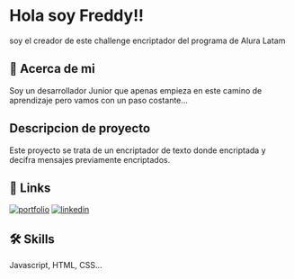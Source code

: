 # Hola soy Freddy!!

soy el creador de este challenge encriptador del programa de Alura Latam


## 🚀 Acerca de mi
Soy un  desarrollador Junior que apenas empieza en este camino de aprendizaje pero vamos con un paso costante...


## Descripcion de proyecto
Este proyecto se trata de un encriptador de texto donde encriptada y decifra mensajes previamente encriptados.  


## 🔗 Links
[![portfolio](https://img.shields.io/badge/my_portfolio-000?style=for-the-badge&logo=ko-fi&logoColor=white)](https://github.com/FreddyMuk)
[![linkedin](https://img.shields.io/badge/linkedin-0A66C2?style=for-the-badge&logo=linkedin&logoColor=white)](https://www.linkedin.com/in/freddy-fdz-b264a5314/)



## 🛠 Skills
Javascript, HTML, CSS...
